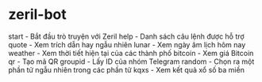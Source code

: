 # zeril-bot

start - Bắt đầu trò truyện với Zeril
help - Danh sách câu lệnh được hỗ trợ
quote - Xem trích dẫn hay ngẫu nhiên
lunar - Xem ngày âm lịch hôm nay
weather - Xem thời tiết hiện tại của các thành phố
bitcoin - Xem giá Bitcoin
qr - Tạo mã QR
groupid - Lấy ID của nhóm Telegram
random - Chọn ra một phần tử ngẫu nhiên trong các phần tử
kqxs - Xem kết quả xổ số ba miền
